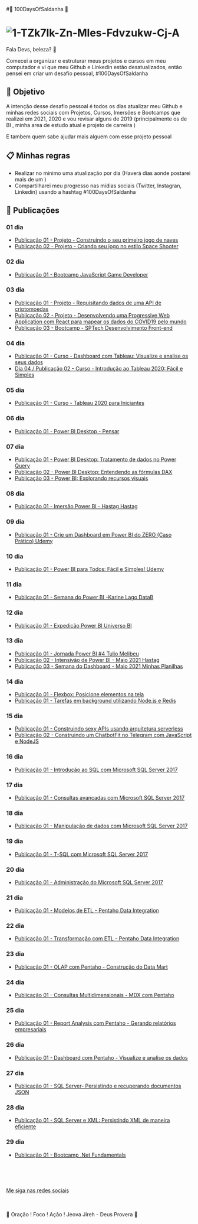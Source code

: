 #🚀 100DaysOfSaldanha 🚀

<h1>
   <img src="https://i.ibb.co/X3xvJ8T/1-TZk7lk-Zn-Mles-Fdvzukw-Cj-A.jpg" alt="1-TZk7lk-Zn-Mles-Fdvzukw-Cj-A" border="0">
</h1>
 
 Fala Devs, beleza? 🖖

 Comecei a organizar e estruturar meus projetos e cursos em meu computador e vi que meu Github e Linkedin estão desatualizados, então pensei em criar um desafio pessoal, #100DaysOfSaldanha 

## 🎯 Objetivo

A intenção desse desafio pessoal é todos os dias atualizar meu Github e minhas redes sociais com Projetos, Cursos, Imersões e Bootcamps que realizei em 2021, 2020 e vou revisar alguns de 2019 (principalmente os de BI , minha area de estudo atual e projeto de carreira ) 

E tambem quem sabe ajudar mais alguem com esse projeto pessoal

## 📋 Minhas regras 

* Realizar no minimo uma atualização por dia (Haverá dias aonde postarei mais de um )
* Compartilharei meu progresso nas mídias sociais (Twitter, Instagran, Linkedin) usando a hashtag #100DaysOfSaldanha

## 📅 Publicações 

### 01 dia

* [Publicação 01  - Projeto - Construindo o seu primeiro jogo de naves](https://github.com/saldanhayg/Jogo-de-Naves-DIO)
* [Publicação 02  - Projeto - Criando seu jogo no estilo Space Shooter](https://github.com/saldanhayg/Jogo-no-estilo-Space-Shooter-DIO)

### 02 dia
* [Publicação 01  - Bootcamp	JavaScript Game Developer](https://github.com/saldanhayg/Bootcamp_JavaScript_Game_Developer_DIO)

### 03 dia
* [Publicação 01  - Projeto - Requisitando dados de uma API de criptomoedas](https://github.com/saldanhayg/Projeto_Requisitando_dados_API_criptomoedas)
* [Publicação 02  - Projeto - Desenvolvendo uma Progressive Web Application com React para mapear os dados do COVID19 pelo mundo](https://github.com/saldanhayg/PWA_React_mapear_dados_COVID19)
* [Publicação 03  - Bootcamp - SPTech Desenvolvimento Front-end](https://github.com/saldanhayg/Bootcamp_SPTech_Desenvolvimento_Front-end_DIO)
### 04 dia
* [Publicação 01  - Curso - Dashboard com Tableau: Visualize e analise os seus dados](https://github.com/saldanhayg/Dashboard_Tableau_Visualize_analise_seus_dados)
* [Dia 04  /  Publicação 02  - Curso - Introdução ao Tableau 2020: Fácil e Simples](https://github.com/saldanhayg/Introducao_Tableau_2020-Udemy)
### 05 dia
* [Publicação 01  - Curso - Tableau 2020 para Iniciantes](https://github.com/saldanhayg/Tableau_2020_para_Iniciantes)
### 06 dia
* [Publicação 01  - Power BI Desktop - Pensar](https://github.com/saldanhayg/Curso_Power_BI-Pensar)
### 07 dia
* [Publicação 01  - Power BI Desktop: Tratamento de dados no Power Query](https://github.com/saldanhayg/Power_BI_Tratamento_de_dados_no_Power_Query)
* [Publicação 02  - Power BI Desktop: Entendendo as fórmulas DAX](https://github.com/saldanhayg/Power_BI_Entendendo_formulas_DAX)
* [Publicação 03  - Power BI: Explorando recursos visuais ](https://github.com/saldanhayg/Power_BI_Explorando_recursos_visuais)
### 08 dia
* [Publicação 01  - Imersão Power BI - Hastag	Hastag](https://github.com/saldanhayg/Intensivao_Power_BI_Hastag-Treinamentos)
### 09 dia
* [Publicação 01  - Crie um Dashboard em Power BI do ZERO (Caso Prático)	Udemy](https://github.com/saldanhayg/Curso_Power_BI-Pensar)
### 10 dia
* [Publicação 01  - Power BI para Todos: Fácil e Simples!	Udemy](https://github.com/saldanhayg/Curso_Power_BI_para_Todos_Udemy)
### 11 dia
* [Publicação 01  - Semana do Power BI -Karine Lago	DataB](https://github.com/saldanhayg/Semana_Power_BI_DATAB_Abr_21)
### 12 dia
* [Publicação 01  - Expedição Power BI	Universo BI](https://github.com/saldanhayg/Expedicao_Power_BI)
### 13 dia
* [Publicação 01  - Jornada Power BI #4	Tulio Melibeu](https://github.com/saldanhayg/Jornada_Domine_Power_BI_4)
* [Publicação 02  - Intensivão de Power BI - Maio 2021	Hastag](https://github.com/saldanhayg/Intensivao_Power_BI_Hastag-Maio_21)
* [Publicação 03  - Semana do Dashboard - Maio 2021	Minhas Planilhas](https://github.com/saldanhayg/Semana_do_Dashboard_Power_BI)
### 14 dia
* [Publicação 01  - Flexbox: Posicione elementos na tela](https://github.com/saldanhayg/Flexbox_Posicione_elementos_tela)
* [Publicação 01  - Tarefas em background utilizando Node.js e Redis](https://github.com/saldanhayg/Tarefas_background_utilizando_Node-js_Redis)
### 15 dia
* [Publicação 01  - Construindo sexy APIs usando arquitetura serverless](https://github.com/saldanhayg/Construindo_Sexy_APIs_arquitetura_serverless)				
* [Publicação 02  - Construindo um ChatbotFit no Telegram com JavaScript e NodeJS](https://github.com/saldanhayg/Projeto_ChatbotFit_Telegram_com_JavaScript_NodeJS)	
### 16 dia
* [Publicação 01  - Introdução ao SQL com Microsoft SQL Server 2017](https://tinyurl.com/3fbmz56z)
### 17 dia
* [Publicação 01  - Consultas avancadas com Microsoft SQL Server 2017](https://tinyurl.com/9a2wb5vz)
### 18 dia
* [Publicação 01  - Manipulação de dados com Microsoft SQL Server 2017](https://tinyurl.com/9a2wb5vz)
### 19 dia
* [Publicação 01  - T-SQL com Microsoft SQL Server 2017](https://tinyurl.com/v8x56hxa)
### 20 dia
* [Publicação 01  - Administração do Microsoft SQL Server 2017](https://tinyurl.com/6ffzuav)
### 21 dia
* [Publicação 01  - Modelos de ETL - Pentaho Data Integration](https://tinyurl.com/n3epwsdz)
### 22 dia
* [Publicação 01  - Transformação com ETL - Pentaho Data Integration](https://tinyurl.com/rfs72vy6)
### 23 dia
* [Publicação 01  - OLAP com Pentaho - Construção do Data Mart](https://tinyurl.com/76fw6d9n)
### 24 dia
* [Publicação 01  - Consultas Multidimensionais - MDX com Pentaho](https://tinyurl.com/6arz6jb6)
### 25 dia
* [Publicação 01  - Report Analysis com Pentaho - Gerando relatórios empresariais ](https://tinyurl.com/2ujnj4t5)
### 26 dia
* [Publicação 01  - Dashboard com Pentaho - Visualize e analise os dados](https://tinyurl.com/erka5ez)
### 27 dia
* [Publicação 01  - SQL Server- Persistindo e recuperando documentos JSON](https://tinyurl.com/7wzj7jmh)
### 28 dia
* [Publicação 01  - SQL Server e XML: Persistindo XML de maneira eficiente](https://github.com/saldanhayg/SQL_SERVER_PERSISTINDO_XML)
### 29 dia
* [Publicação 01  - Bootcamp .Net Fundamentals](https://github.com/saldanhayg/Bootcamp_Dot_Net_Fundamental)
<br>
<br>
<br>

[Me siga nas redes sociais](https://linktr.ee/ygtecnologia)

<br>
<br> 
🙏 Oração ! Foco ! Ação ! Jeova Jireh - Deus Provera 🙏  